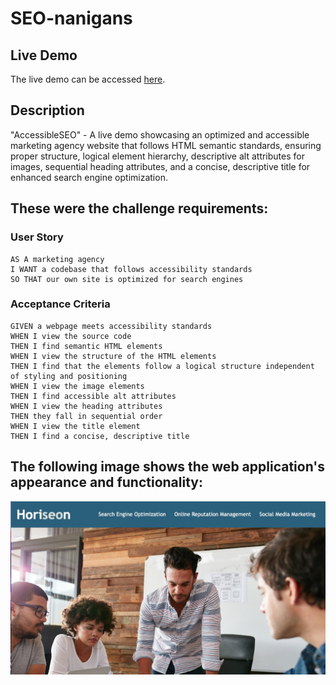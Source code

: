 # SEO-nanigans

## Live Demo

The live demo can be accessed [here](https://pchandler858.github.io/module-1-urban-octo-telegram/).

## Description

"AccessibleSEO" - A live demo showcasing an optimized and accessible marketing agency website that follows HTML semantic standards, ensuring proper structure, logical element hierarchy, descriptive alt attributes for images, sequential heading attributes, and a concise, descriptive title for enhanced search engine optimization.

## These were the challenge requirements:

### User Story

```
AS A marketing agency
I WANT a codebase that follows accessibility standards
SO THAT our own site is optimized for search engines
```

### Acceptance Criteria

```
GIVEN a webpage meets accessibility standards
WHEN I view the source code
THEN I find semantic HTML elements
WHEN I view the structure of the HTML elements
THEN I find that the elements follow a logical structure independent of styling and positioning
WHEN I view the image elements
THEN I find accessible alt attributes
WHEN I view the heading attributes
THEN they fall in sequential order
WHEN I view the title element
THEN I find a concise, descriptive title
```

## The following image shows the web application's appearance and functionality:

![Mockup screenshot](./assets/images/screenshot.jpeg)
